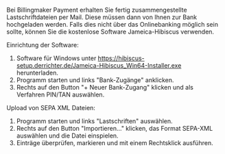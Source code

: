 Bei Billingmaker Payment erhalten Sie fertig zusammengestellte Lastschriftdateien per Mail. Diese müssen dann von Ihnen zur Bank hochgeladen werden.
Falls dies nicht über das Onlinebanking möglich sein sollte, können Sie die kostenlose Software Jameica-Hibiscus verwenden.

Einrichtung der Software:
1. Software für Windows unter https://hibiscus-setup.derrichter.de/Jameica-Hibiscus_Win64-Installer.exe herunterladen.
2. Programm starten und links "Bank-Zugänge" anklicken.
3. Rechts auf den Button "+ Neuer Bank-Zugang" klicken und als Verfahren PIN/TAN auswählen.

Upload von SEPA XML Dateien:
1. Programm starten und links "Lastschriften" auswählen.
2. Rechts auf den Button "Importieren..." klicken, das Format SEPA-XML auswählen und die Datei einspielen.
3. Einträge überprüfen, markieren und mit einem Rechtsklick ausführen.
